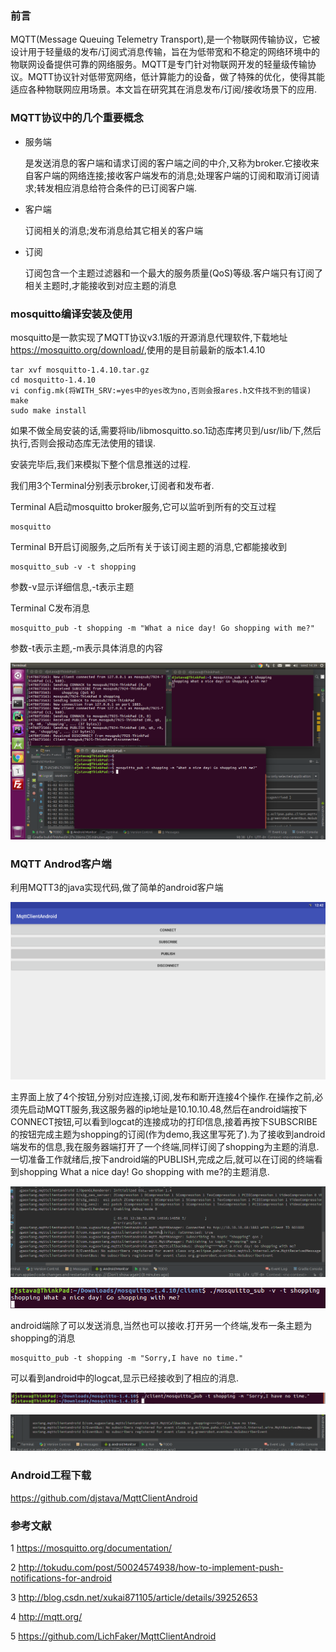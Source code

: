 ### 前言

MQTT(Message Queuing Telemetry Transport),是一个物联网传输协议，它被设计用于轻量级的发布/订阅式消息传输，旨在为低带宽和不稳定的网络环境中的物联网设备提供可靠的网络服务。MQTT是专门针对物联网开发的轻量级传输协议。MQTT协议针对低带宽网络，低计算能力的设备，做了特殊的优化，使得其能适应各种物联网应用场景。本文旨在研究其在消息发布/订阅/接收场景下的应用.

### MQTT协议中的几个重要概念

* 服务端

  是发送消息的客户端和请求订阅的客户端之间的中介,又称为broker.它接收来自客户端的网络连接;接收客户端发布的消息;处理客户端的订阅和取消订阅请求;转发相应消息给符合条件的已订阅客户端.

* 客户端

  订阅相关的消息;发布消息给其它相关的客户端

* 订阅

  订阅包含一个主题过滤器和一个最大的服务质量(QoS)等级.客户端只有订阅了相关主题时,才能接收到对应主题的消息

### mosquitto编译安装及使用

mosquitto是一款实现了MQTT协议v3.1版的开源消息代理软件,下载地址<https://mosquitto.org/download/>,使用的是目前最新的版本1.4.10

```
tar xvf mosquitto-1.4.10.tar.gz
cd mosquitto-1.4.10
vi config.mk(将WITH_SRV:=yes中的yes改为no,否则会报ares.h文件找不到的错误)
make
sudo make install
```

如果不做全局安装的话,需要将lib/libmosquitto.so.1动态库拷贝到/usr/lib/下,然后执行,否则会报动态库无法使用的错误.

安装完毕后,我们来模拟下整个信息推送的过程.

我们用3个Terminal分别表示broker,订阅者和发布者.

Terminal A启动mosquitto broker服务,它可以监听到所有的交互过程

```
mosquitto
```

Terminal B开启订阅服务,之后所有关于该订阅主题的消息,它都能接收到

```
mosquitto_sub -v -t shopping
```

参数-v显示详细信息,-t表示主题

Terminal C发布消息

```
mosquitto_pub -t shopping -m "What a nice day! Go shopping with me?"
```

参数-t表示主题,-m表示具体消息的内容

![mtqq_mosquitto](https://raw.githubusercontent.com/djstava/PostsCollection/master/images/android/mqtt/mqtt_01.png)

### MQTT Androd客户端

利用MQTT3的java实现代码,做了简单的android客户端

![mtqq_mosquitto](https://raw.githubusercontent.com/djstava/PostsCollection/master/images/android/mqtt/mqtt_02.png)

主界面上放了4个按钮,分别对应连接,订阅,发布和断开连接4个操作.在操作之前,必须先启动MQTT服务,我这服务器的ip地址是10.10.10.48,然后在android端按下CONNECT按钮,可以看到logcat的连接成功的打印信息,接着再按下SUBSCRIBE的按钮完成主题为shopping的订阅(作为demo,我这里写死了).为了接收到android端发布的信息,我在服务器端打开了一个终端,同样订阅了shopping为主题的消息.一切准备工作就绪后,按下android端的PUBLISH,完成之后,就可以在订阅的终端看到shopping What a nice day! Go shopping with me?的主题消息.

![mtqq_mosquitto](https://raw.githubusercontent.com/djstava/PostsCollection/master/images/android/mqtt/mqtt_03.png)

![mtqq_mosquitto](https://raw.githubusercontent.com/djstava/PostsCollection/master/images/android/mqtt/mqtt_04.png)

android端除了可以发送消息,当然也可以接收.打开另一个终端,发布一条主题为shopping的消息

```
mosquitto_pub -t shopping -m "Sorry,I have no time."
```

可以看到android中的logcat,显示已经接收到了相应的消息.

![mtqq_mosquitto](https://raw.githubusercontent.com/djstava/PostsCollection/master/images/android/mqtt/mqtt_06.png)

![mtqq_mosquitto](https://raw.githubusercontent.com/djstava/PostsCollection/master/images/android/mqtt/mqtt_05.png)

### Android工程下载

<https://github.com/djstava/MqttClientAndroid>

### 参考文献

1 <https://mosquitto.org/documentation/>

2 <http://tokudu.com/post/50024574938/how-to-implement-push-notifications-for-android>

3 <http://blog.csdn.net/xukai871105/article/details/39252653>

4 <http://mqtt.org/>

5 <https://github.com/LichFaker/MqttClientAndroid>